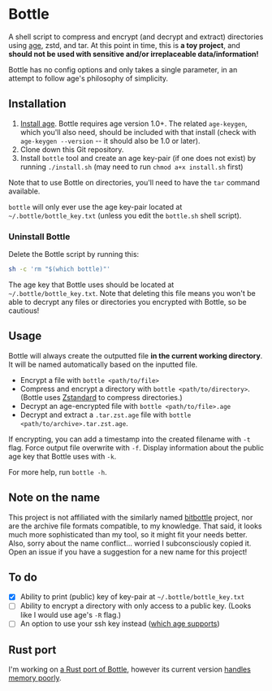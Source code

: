 # Bottle

A shell script to compress and encrypt (and decrypt and extract) directories using [age](https://github.com/FiloSottile/age), zstd, and tar. At this point in time, this is **a toy project**, and **should not be used with sensitive and/or irreplaceable data/information!**

Bottle has no config options and only takes a single parameter, in an attempt to follow age's philosophy of simplicity.

## Installation 

1. [Install age](https://github.com/FiloSottile/age#installation). Bottle requires age version 1.0+. The related `age-keygen`, which you'll also need, should be included with that install (check with `age-keygen --version` -- it should also be 1.0 or later).
2. Clone down this Git repository.
3. Install `bottle` tool and create an age key-pair (if one does not exist) by running `./install.sh` (may need to run `chmod a+x install.sh` first)

Note that to use Bottle on directories, you'll need to have the `tar` command available.

`bottle` will only ever use the age key-pair located at `~/.bottle/bottle_key.txt` (unless you edit the `bottle.sh` shell script).

### Uninstall Bottle

Delete the Bottle script by running this:

```bash
sh -c 'rm "$(which bottle)"'
```

The age key that Bottle uses should be located at `~/.bottle/bottle_key.txt`. Note that deleting this file means you won't be able to decrypt any files or directories you encrypted with Bottle, so be cautious!

## Usage

Bottle will always create the outputted file **in the current working directory**. It will be named automatically based on the inputted file.

- Encrypt a file with `bottle <path/to/file>`
- Compress and encrypt a directory with `bottle <path/to/directory>`. (Bottle uses [Zstandard](https://facebook.github.io/zstd/) to compress directories.)
- Decrypt an age-encrypted file with `bottle <path/to/file>.age`
- Decrypt and extract a `.tar.zst.age` file with `bottle <path/to/archive>.tar.zst.age`.

If encrypting, you can add a timestamp into the created filename with `-t` flag. Force output file overwrite with `-f`. Display information about the public age key that Bottle uses with `-k`. 

For more help, run `bottle -h`.

## Note on the name

This project is not affiliated with the similarly named [bitbottle](https://code.lag.net/robey/bitbottle) project, nor are the archive file formats compatible, to my knowledge. That said, it looks much more sophisticated than my tool, so it might fit your needs better. Also, sorry about the name conflict... worried I subconsciously copied it. Open an issue if you have a suggestion for a new name for this project!

## To do

- [X] Ability to print (public) key of key-pair at `~/.bottle/bottle_key.txt`
- [ ] Ability to encrypt a directory with only access to a public key. (Looks like I would use age's `-R` flag.)
- [ ] An option to use your ssh key instead ([which age supports](https://github.com/FiloSottile/age#ssh-keys))

## Rust port

I'm working on [a Rust port of Bottle](https://github.com/sts10/bottle-rs/), however its current version [handles memory poorly](https://github.com/sts10/bottle-rs/issues/1).
